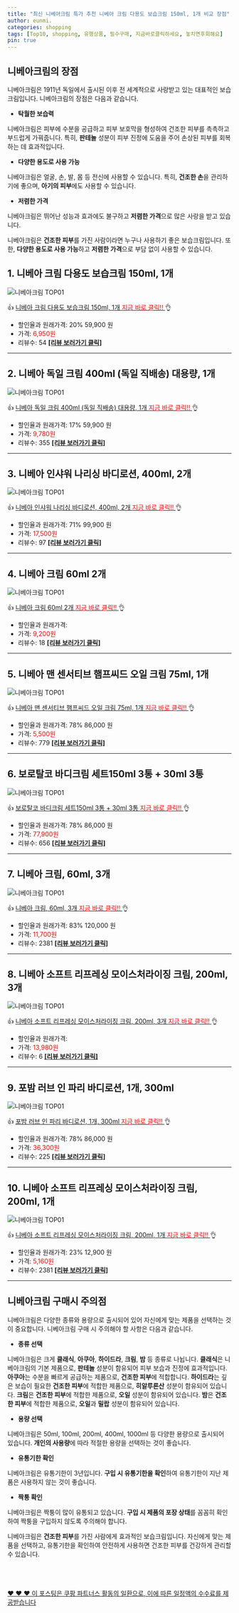 ```yaml
---
title: "최신 니베아크림 특가 추천 니베아 크림 다용도 보습크림 150ml, 1개 비교 장점"
author: eunmi.
categories: shopping
tags: [Top10, shopping, 유행상품, 필수구매, 지금바로클릭하세요, 놓치면후회해요]
pin: true
---
```

## 니베아크림의 장점

니베아크림은 1911년 독일에서 출시된 이후 전 세계적으로 사랑받고 있는 대표적인 보습크림입니다. 니베아크림의 장점은 다음과 같습니다.

* **탁월한 보습력**

니베아크림은 피부에 수분을 공급하고 피부 보호막을 형성하여 건조한 피부를 촉촉하고 부드럽게 가꿔줍니다. 특히, **판테놀** 성분이 피부 진정에 도움을 주어 손상된 피부를 회복하는 데 효과적입니다.

* **다양한 용도로 사용 가능**

니베아크림은 얼굴, 손, 발, 몸 등 전신에 사용할 수 있습니다. 특히, **건조한 손**을 관리하기에 좋으며, **아기의 피부**에도 사용할 수 있습니다.

* **저렴한 가격**

니베아크림은 뛰어난 성능과 효과에도 불구하고 **저렴한 가격**으로 많은 사랑을 받고 있습니다.

니베아크림은 **건조한 피부**를 가진 사람이라면 누구나 사용하기 좋은 보습크림입니다. 또한, **다양한 용도로 사용 가능**하고 **저렴한 가격**으로 부담 없이 사용할 수 있습니다.

   

## 1. 니베아 크림 다용도 보습크림 150ml, 1개

![니베아크림 TOP01](https://thumbnail9.coupangcdn.com/thumbnails/remote/230x230ex/image/vendor_inventory/d5d6/4531aaa745a2d1b29431d55ec96c74371c2711e5a81ae4a870247f9de75f.jpg)


👍 [니베아 크림 다용도 보습크림 150ml, 1개 <font color=red> 지금 바로 클릭!! </font> ](https://link.coupang.com/re/AFFSDP?lptag=AF3617701&subid=GithubCoopas&pageKey=6812168728&traceid=V0-153&itemId=18293437924&vendorItemId=73912924141) 👌 


- 할인율과 원래가격: 20%  59,900   원
- 가격: <span style='color:red'>6,950원</span>
- 리뷰수: 54  [**[리뷰 보러가기 클릭]**](https://link.coupang.com/re/AFFSDP?lptag=AF3617701&subid=GithubCoopas&pageKey=6812168728&traceid=V0-153&itemId=18293437924&vendorItemId=73912924141)

---


   

## 2. 니베아 독일 크림 400ml (독일 직배송) 대용량, 1개

![니베아크림 TOP01](https://thumbnail10.coupangcdn.com/thumbnails/remote/230x230ex/image/vendor_inventory/7f78/9849597ce6087b289763f6f72e9a1e913abbf3c4c514d1f47407ada1f06c.png)


👍 [니베아 독일 크림 400ml (독일 직배송) 대용량, 1개 <font color=red> 지금 바로 클릭!! </font> ](https://link.coupang.com/re/AFFSDP?lptag=AF3617701&subid=GithubCoopas&pageKey=7053564332&traceid=V0-153&itemId=11413218466&vendorItemId=86156893320) 👌 


- 할인율과 원래가격: 17%  59,900   원
- 가격: <span style='color:red'>9,780원</span>
- 리뷰수: 355  [**[리뷰 보러가기 클릭]**](https://link.coupang.com/re/AFFSDP?lptag=AF3617701&subid=GithubCoopas&pageKey=7053564332&traceid=V0-153&itemId=11413218466&vendorItemId=86156893320)

---


   

## 3. 니베아 인샤워 나리싱 바디로션, 400ml, 2개

![니베아크림 TOP01](https://thumbnail6.coupangcdn.com/thumbnails/remote/230x230ex/image/product/image/vendoritem/2019/01/18/4173165219/a779af8d-343b-4f70-95db-304518b17773.jpg)


👍 [니베아 인샤워 나리싱 바디로션, 400ml, 2개 <font color=red> 지금 바로 클릭!! </font> ](https://link.coupang.com/re/AFFSDP?lptag=AF3617701&subid=GithubCoopas&pageKey=48404&traceid=V0-153&itemId=18173461753&vendorItemId=4173165219) 👌 


- 할인율과 원래가격: 71%  99,900   원
- 가격: <span style='color:red'>17,500원</span>
- 리뷰수: 97  [**[리뷰 보러가기 클릭]**](https://link.coupang.com/re/AFFSDP?lptag=AF3617701&subid=GithubCoopas&pageKey=48404&traceid=V0-153&itemId=18173461753&vendorItemId=4173165219)

---


   

## 4. 니베아 크림 60ml 2개

![니베아크림 TOP01](https://thumbnail7.coupangcdn.com/thumbnails/remote/230x230ex/image/vendor_inventory/8bce/0ea4dcb1d8c1f03038b0e3172491c2d825abd722b2dfc348943dc82529b8.jpg)


👍 [니베아 크림 60ml 2개 <font color=red> 지금 바로 클릭!! </font> ](https://link.coupang.com/re/AFFSDP?lptag=AF3617701&subid=GithubCoopas&pageKey=6812168728&traceid=V0-153&itemId=5756387791&vendorItemId=78927323571) 👌 


- 할인율과 원래가격: 
- 가격: <span style='color:red'>9,200원</span>
- 리뷰수: 18  [**[리뷰 보러가기 클릭]**](https://link.coupang.com/re/AFFSDP?lptag=AF3617701&subid=GithubCoopas&pageKey=6812168728&traceid=V0-153&itemId=5756387791&vendorItemId=78927323571)

---


   

## 5. 니베아 맨 센서티브 햄프씨드 오일 크림 75ml, 1개

![니베아크림 TOP01](https://thumbnail8.coupangcdn.com/thumbnails/remote/230x230ex/image/vendor_inventory/7dd6/f493d35e683bac299ce2d1d5ee667dba88283b248e918b0750a7f88b523e.jpg)


👍 [니베아 맨 센서티브 햄프씨드 오일 크림 75ml, 1개 <font color=red> 지금 바로 클릭!! </font> ](https://link.coupang.com/re/AFFSDP?lptag=AF3617701&subid=GithubCoopas&pageKey=6260249416&traceid=V0-153&itemId=12742796545&vendorItemId=85644922658) 👌 


- 할인율과 원래가격: 78%  86,000   원
- 가격: <span style='color:red'>5,500원</span>
- 리뷰수: 779  [**[리뷰 보러가기 클릭]**](https://link.coupang.com/re/AFFSDP?lptag=AF3617701&subid=GithubCoopas&pageKey=6260249416&traceid=V0-153&itemId=12742796545&vendorItemId=85644922658)

---


   

## 6. 보로탈코 바디크림 세트150ml 3통 + 30ml 3통

![니베아크림 TOP01](https://thumbnail8.coupangcdn.com/thumbnails/remote/230x230ex/image/vendor_inventory/2141/cc13af34145084432137a4665dc485a7ec03c40ede3f4abb864c2f11405c.jpg)


👍 [보로탈코 바디크림 세트150ml 3통 + 30ml 3통 <font color=red> 지금 바로 클릭!! </font> ](https://link.coupang.com/re/AFFSDP?lptag=AF3617701&subid=GithubCoopas&pageKey=7632574472&traceid=V0-153&itemId=20261065657&vendorItemId=87348580186) 👌 


- 할인율과 원래가격: 78%  86,000   원
- 가격: <span style='color:red'>77,900원</span>
- 리뷰수: 656  [**[리뷰 보러가기 클릭]**](https://link.coupang.com/re/AFFSDP?lptag=AF3617701&subid=GithubCoopas&pageKey=7632574472&traceid=V0-153&itemId=20261065657&vendorItemId=87348580186)

---


   

## 7. 니베아 크림, 60ml, 3개

![니베아크림 TOP01](https://thumbnail8.coupangcdn.com/thumbnails/remote/230x230ex/image/vendor_inventory/e2f8/27935c50d2c64edd2be521acca010636b023f766063242e74651c33548e9.jpg)


👍 [니베아 크림, 60ml, 3개 <font color=red> 지금 바로 클릭!! </font> ](https://link.coupang.com/re/AFFSDP?lptag=AF3617701&subid=GithubCoopas&pageKey=6812168728&traceid=V0-153&itemId=1018825&vendorItemId=75004177991) 👌 


- 할인율과 원래가격: 83%  120,000   원
- 가격: <span style='color:red'>11,700원</span>
- 리뷰수: 2381  [**[리뷰 보러가기 클릭]**](https://link.coupang.com/re/AFFSDP?lptag=AF3617701&subid=GithubCoopas&pageKey=6812168728&traceid=V0-153&itemId=1018825&vendorItemId=75004177991)

---


   

## 8. 니베아 소프트 리프레싱 모이스처라이징 크림, 200ml, 3개

![니베아크림 TOP01](https://thumbnail8.coupangcdn.com/thumbnails/remote/230x230ex/image/retail/images/1152096844813244-dde55cea-edcf-4ed7-be6d-f7a2d395b522.jpg)


👍 [니베아 소프트 리프레싱 모이스처라이징 크림, 200ml, 3개 <font color=red> 지금 바로 클릭!! </font> ](https://link.coupang.com/re/AFFSDP?lptag=AF3617701&subid=GithubCoopas&pageKey=4522904457&traceid=V0-153&itemId=1003805481&vendorItemId=85101688345) 👌 


- 할인율과 원래가격: 
- 가격: <span style='color:red'>13,980원</span>
- 리뷰수: 6  [**[리뷰 보러가기 클릭]**](https://link.coupang.com/re/AFFSDP?lptag=AF3617701&subid=GithubCoopas&pageKey=4522904457&traceid=V0-153&itemId=1003805481&vendorItemId=85101688345)

---


   

## 9. 포밤 러브 인 파리 바디로션, 1개, 300ml

![니베아크림 TOP01](https://thumbnail8.coupangcdn.com/thumbnails/remote/230x230ex/image/vendor_inventory/e93e/c9d328d87e00da5c91f5c6a00515d9a9416ab8b5b7187717d0c61dee0a3e.png)


👍 [포밤 러브 인 파리 바디로션, 1개, 300ml <font color=red> 지금 바로 클릭!! </font> ](https://link.coupang.com/re/AFFSDP?lptag=AF3617701&subid=GithubCoopas&pageKey=7608487640&traceid=V0-153&itemId=20144616062&vendorItemId=87237895721) 👌 


- 할인율과 원래가격: 78%  86,000   원
- 가격: <span style='color:red'>36,300원</span>
- 리뷰수: 225  [**[리뷰 보러가기 클릭]**](https://link.coupang.com/re/AFFSDP?lptag=AF3617701&subid=GithubCoopas&pageKey=7608487640&traceid=V0-153&itemId=20144616062&vendorItemId=87237895721)

---


   

## 10. 니베아 소프트 리프레싱 모이스처라이징 크림, 200ml, 1개

![니베아크림 TOP01](https://thumbnail9.coupangcdn.com/thumbnails/remote/230x230ex/image/product/image/vendoritem/2019/04/11/3000062445/b6846bb9-c279-488d-a1f7-9dc1a5f9cc43.jpg)


👍 [니베아 소프트 리프레싱 모이스처라이징 크림, 200ml, 1개 <font color=red> 지금 바로 클릭!! </font> ](https://link.coupang.com/re/AFFSDP?lptag=AF3617701&subid=GithubCoopas&pageKey=4522904457&traceid=V0-153&itemId=117792&vendorItemId=3000062445) 👌 


- 할인율과 원래가격: 23%  12,900   원
- 가격: <span style='color:red'>5,160원</span>
- 리뷰수: 2381  [**[리뷰 보러가기 클릭]**](https://link.coupang.com/re/AFFSDP?lptag=AF3617701&subid=GithubCoopas&pageKey=4522904457&traceid=V0-153&itemId=117792&vendorItemId=3000062445)

---
## 니베아크림 구매시 주의점

니베아크림은 다양한 종류와 용량으로 출시되어 있어 자신에게 맞는 제품을 선택하는 것이 중요합니다. 니베아크림 구매 시 주의해야 할 사항은 다음과 같습니다.

* **종류 선택**

니베아크림은 크게 **클래식**, **아쿠아**, **하이드라**, **크림**, **밤** 등 종류로 나뉩니다. **클래식**은 니베아크림의 기본 제품으로, **판테놀** 성분이 함유되어 피부 보습과 진정에 효과적입니다. **아쿠아**는 수분을 빠르게 공급하는 제품으로, **건조한 피부**에 적합합니다. **하이드라**는 깊은 보습이 필요한 **건조한 피부**에 적합한 제품으로, **히알루론산** 성분이 함유되어 있습니다. **크림**은 **건조한 피부**에 적합한 제품으로, **오일** 성분이 함유되어 있습니다. **밤**은 **건조한 피부**에 적합한 제품으로, **오일**과 **밀랍** 성분이 함유되어 있습니다.

* **용량 선택**

니베아크림은 50ml, 100ml, 200ml, 400ml, 1000ml 등 다양한 용량으로 출시되어 있습니다. **개인의 사용량**에 따라 적절한 용량을 선택하는 것이 좋습니다.

* **유통기한 확인**

니베아크림은 유통기한이 3년입니다. **구입 시 유통기한을 확인**하여 유통기한이 지난 제품은 사용하지 않는 것이 좋습니다.

* **짝퉁 확인**

니베아크림은 짝퉁이 많이 유통되고 있습니다. **구입 시 제품의 포장 상태**를 꼼꼼히 확인하여 짝퉁을 구입하지 않도록 주의해야 합니다.

니베아크림은 **건조한 피부**를 가진 사람에게 효과적인 보습크림입니다. 자신에게 맞는 제품을 선택하고, 유통기한을 확인하여 안전하게 사용하면 건조한 피부를 건강하게 관리할 수 있습니다.<br><br><br><br><br> [ ❤ ❤ ❤ 이 포스팅은 쿠팡 파트너스 활동의 일환으로, 이에 따른 일정액의 수수료를 제공받습니다](https://link.coupang.com/a/bcEFyh)